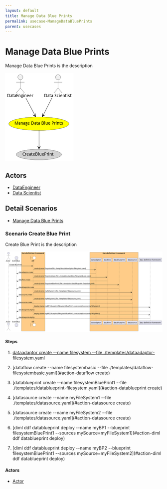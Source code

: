 ```yaml
---
layout: default
title: Manage Data Blue Prints
permalink: usecase-ManageDataBluePrints
parent: usecases
---
```

# Manage Data Blue Prints

Manage Data Blue Prints is the description

![Activities Diagram](./activities.png)

## Actors

* [DataEngineer](actor-dataengineer)
* [Data Scientist](actor-datascientist)











## Detail Scenarios

* [Manage Data Blue Prints](#scenario-CreateBluePrint)



### Scenario Create Blue Print

Create Blue Print is the description

![Scenario CreateBluePrint](./createblueprint.png)

#### Steps

1. [dataadaptor create --name filesystem --file ./templates/dataadaptor-filesystem.yaml](#action-dataadaptor-create)

1. [dataflow create --name filesystembasic --file ./templates/dataflow-filesystembasic.yaml](#action-dataflow create)

1. [datablueprint create --name filesystemBluePrint1 --file ./templates/datablueprint-filesystem.yaml](#action-datablueprint create)

1. [datasource create --name myFileSystem1 --file ./templates/datasource.yaml](#action-datasource create)

1. [datasource create --name myFileSystem2 --file ./templates/datasource.yaml](#action-datasource create)

1. [diml ddf datablueprint deploy --name myBP1 --blueprint filesystemBluePrint1 --sources mySource=myFileSystem1](#action-diml ddf datablueprint deploy)

1. [diml ddf datablueprint deploy --name myBP2 --blueprint filesystemBluePrint1 --sources mySource=myFileSystem2](#action-diml ddf datablueprint deploy)


#### Actors

* [Actor](actor-actor)




